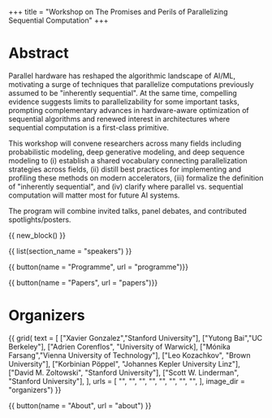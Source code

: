 +++
title = "Workshop on The Promises and Perils of Parallelizing Sequential Computation"
+++


# Abstract

Parallel hardware has reshaped the algorithmic landscape of AI/ML, motivating a surge of techniques that parallelize computations previously assumed to be "inherently sequential". At the same time, compelling evidence suggests limits to parallelizability for some important tasks, prompting complementary advances in hardware-aware optimization of sequential algorithms and renewed interest in architectures where sequential computation is a first-class primitive. 

This workshop will convene researchers across many fields including probabilistic modeling, deep generative modeling, and deep sequence modeling to (i) establish a shared vocabulary connecting parallelization strategies across fields, (ii) distill best practices for implementing and profiling these methods on modern accelerators, (iii) formalize the definition of "inherently sequential", and (iv) clarify where parallel vs. sequential computation will matter most for future AI systems. 

The program will combine invited talks, panel debates, and contributed spotlights/posters.

{{ new_block() }}

{{ list(section_name = "speakers") }}

{{ button(name = "Programme", url = "programme")}}

{{ button(name = "Papers", url = "papers")}}



# Organizers

{{ grid(
    text = [
        ["Xavier Gonzalez","Stanford University"],
        ["Yutong Bai","UC Berkeley"],
        ["Adrien Corenflos", "University of Warwick],
        ["Mónika Farsang","Vienna University of Technology"],
        ["Leo Kozachkov", "Brown University"],
        ["Korbinian Pöppel", "Johannes Kepler University Linz"],
        ["David M. Zoltowski", "Stanford University"],
        ["Scott W. Linderman", "Stanford University"],
    ],
    urls = [
        "",
        "",
        "",
        "",
        "",
        "",
        "",
        "",
    ],
    image_dir = "organizers") }}

{{ button(name = "About", url = "about") }}